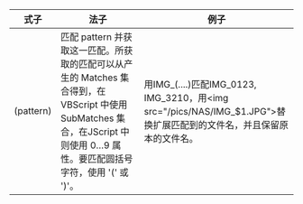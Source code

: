 | 式子 | 法子 | 例子 |
| -- | -- | -- |
| (pattern) | 匹配 pattern 并获取这一匹配。所获取的匹配可以从产生的 Matches 集合得到，在VBScript 中使用 SubMatches 集合，在JScript 中则使用 $0…$9 属性。要匹配圆括号字符，使用 '\(' 或 '\)'。 | 用IMG\_\(....\)匹配IMG\_0123, IMG\_3210，用\<img src="/pics/NAS/IMG\_$1.JPG"\>替换扩展匹配到的文件名，并且保留原本的文件名。 |